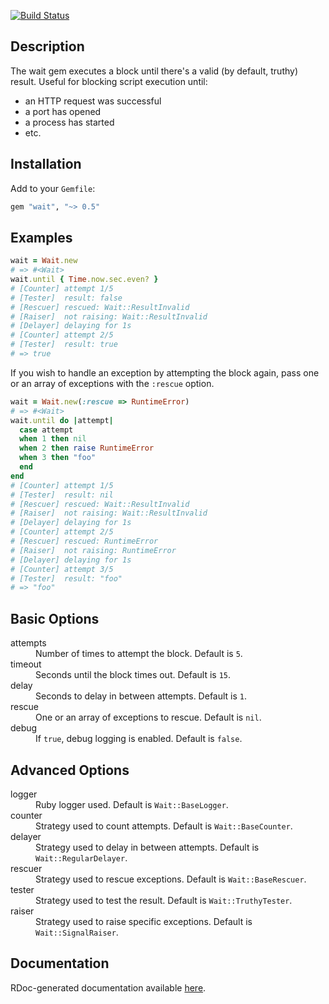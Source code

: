 [![Build Status](https://travis-ci.org/paperlesspost/wait.png?branch=master)](https://travis-ci.org/paperlesspost/wait)

## Description

The wait gem executes a block until there's a valid (by default, truthy) result. Useful for blocking script execution until:
* an HTTP request was successful
* a port has opened
* a process has started
* etc.

## Installation

Add to your `Gemfile`:

```ruby
gem "wait", "~> 0.5"
```

## Examples

```ruby
wait = Wait.new
# => #<Wait>
wait.until { Time.now.sec.even? }
# [Counter] attempt 1/5
# [Tester]  result: false
# [Rescuer] rescued: Wait::ResultInvalid
# [Raiser]  not raising: Wait::ResultInvalid
# [Delayer] delaying for 1s
# [Counter] attempt 2/5
# [Tester]  result: true
# => true
```

If you wish to handle an exception by attempting the block again, pass one or an array of exceptions with the `:rescue` option.

```ruby
wait = Wait.new(:rescue => RuntimeError)
# => #<Wait>
wait.until do |attempt|
  case attempt
  when 1 then nil
  when 2 then raise RuntimeError
  when 3 then "foo"
  end
end
# [Counter] attempt 1/5
# [Tester]  result: nil
# [Rescuer] rescued: Wait::ResultInvalid
# [Raiser]  not raising: Wait::ResultInvalid
# [Delayer] delaying for 1s
# [Counter] attempt 2/5
# [Rescuer] rescued: RuntimeError
# [Raiser]  not raising: RuntimeError
# [Delayer] delaying for 1s
# [Counter] attempt 3/5
# [Tester]  result: "foo"
# => "foo"
```

## Basic Options

<dl>
  <dt>attempts</dt>
  <dd>Number of times to attempt the block. Default is <code>5</code>.</dd>
  <dt>timeout</dt>
  <dd>Seconds until the block times out. Default is <code>15</code>.</dd>
  <dt>delay</dt>
  <dd>Seconds to delay in between attempts. Default is <code>1</code>.</dd>
  <dt>rescue</dt>
  <dd>One or an array of exceptions to rescue. Default is <code>nil</code>.</dd>
  <dt>debug</dt>
  <dd>If <code>true</code>, debug logging is enabled. Default is <code>false</code>.</dd>
</dl>

## Advanced Options

<dl>
  <dt>logger</dt>
  <dd>Ruby logger used. Default is <code>Wait::BaseLogger</code>.</dd>
  <dt>counter</dt>
  <dd>Strategy used to count attempts. Default is <code>Wait::BaseCounter</code>.</dd>
  <dt>delayer</dt>
  <dd>Strategy used to delay in between attempts. Default is <code>Wait::RegularDelayer</code>.</dd>
  <dt>rescuer</dt>
  <dd>Strategy used to rescue exceptions. Default is <code>Wait::BaseRescuer</code>.</dd>
  <dt>tester</dt>
  <dd>Strategy used to test the result. Default is <code>Wait::TruthyTester</code>.</dd>
  <dt>raiser</dt>
  <dd>Strategy used to raise specific exceptions. Default is <code>Wait::SignalRaiser</code>.</dd>
</dl>

## Documentation

RDoc-generated documentation available [here](http://paperlesspost.github.com/wait/).
